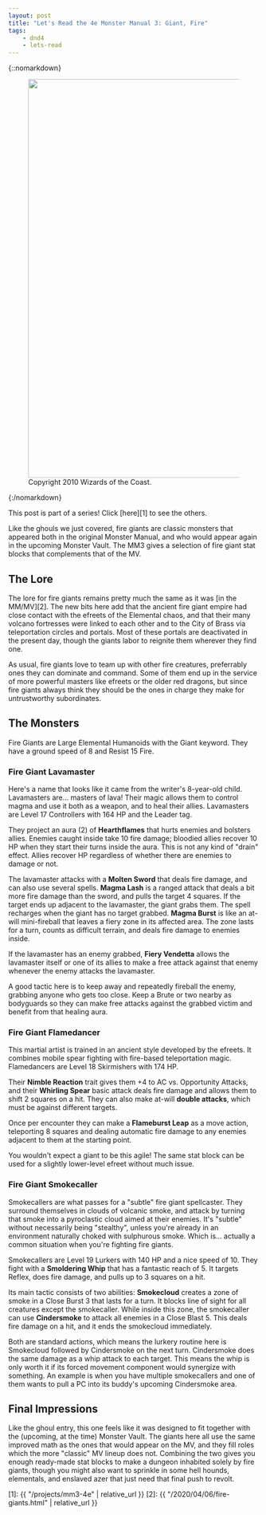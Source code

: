 ```yaml
---
layout: post
title: "Let's Read the 4e Monster Manual 3: Giant, Fire"
tags:
    - dnd4
    - lets-read
---
```


{::nomarkdown}
<figure class="center">
  <img src="{{ "/assets/wir-mm3-4e-giant-fire.png" | absolute_url }}" width=800/>
  <figcaption>
    Copyright 2010 Wizards of the Coast.
  </figcaption>
</figure>
{:/nomarkdown}

This post is part of a series! Click [here][1] to see the others.

Like the ghouls we just covered, fire giants are classic monsters that appeared
both in the original Monster Manual, and who would appear again in the upcoming
Monster Vault. The MM3 gives a selection of fire giant stat blocks that
complements that of the MV.

## The Lore

The lore for fire giants remains pretty much the same as it was [in the
MM/MV][2]. The new bits here add that the ancient fire giant empire had close
contact with the efreets of the Elemental chaos, and that their many volcano
fortresses were linked to each other and to the City of Brass via teleportation
circles and portals. Most of these portals are deactivated in the present day,
though the giants labor to reignite them wherever they find one.

As usual, fire giants love to team up with other fire creatures, preferrably
ones they can dominate and command. Some of them end up in the service of more
powerful masters like efreets or the older red dragons, but since fire giants
always think they should be the ones in charge they make for untrustworthy
subordinates.

## The Monsters

Fire Giants are Large Elemental Humanoids with the Giant keyword. They have a
ground speed of 8 and Resist 15 Fire.

### Fire Giant Lavamaster

Here's a name that looks like it came from the writer's 8-year-old
child. Lavamasters are... masters of lava! Their magic allows them to control
magma and use it both as a weapon, and to heal their allies. Lavamasters are
Level 17 Controllers with 164 HP and the Leader tag.

They project an aura (2) of **Hearthflames** that hurts enemies and bolsters
allies. Enemies caught inside take 10 fire damage; bloodied allies recover 10 HP
when they start their turns inside the aura. This is not any kind of "drain"
effect. Allies recover HP regardless of whether there are enemies to damage or
not.

The lavamaster attacks with a **Molten Sword** that deals fire damage, and can
also use several spells. **Magma Lash** is a ranged attack that deals a bit more
fire damage than the sword, and pulls the target 4 squares. If the target ends
up adjacent to the lavamaster, the giant grabs them. The spell recharges when
the giant has no target grabbed. **Magma Burst** is like an at-will
mini-fireball that leaves a fiery zone in its affected area. The zone lasts for
a turn, counts as difficult terrain, and deals fire damage to enemies inside.

If the lavamaster has an enemy grabbed, **Fiery Vendetta** allows the lavamaster
itself or one of its allies to make a free attack against that enemy whenever
the enemy attacks the lavamaster.

A good tactic here is to keep away and repeatedly fireball the enemy, grabbing
anyone who gets too close. Keep a Brute or two nearby as bodyguards so they can
make free attacks against the grabbed victim and benefit from that healing aura.

### Fire Giant Flamedancer

This martial artist is trained in an ancient style developed by the efreets. It
combines mobile spear fighting with fire-based teleportation magic. Flamedancers
are Level 18 Skirmishers with 174 HP.

Their **Nimble Reaction** trait gives them +4 to AC vs. Opportunity Attacks, and
their **Whirling Spear** basic attack deals fire damage and allows them to shift
2 squares on a hit. They can also make at-will **double attacks**, which must be
against different targets.

Once per encounter they can make a **Flameburst Leap** as a move action,
teleporting 8 squares and dealing automatic fire damage to any enemies adjacent
to them at the starting point.

You wouldn't expect a giant to be this agile! The same stat block can be used
for a slightly lower-level efreet without much issue.

### Fire Giant Smokecaller

Smokecallers are what passes for a "subtle" fire giant spellcaster. They
surround themselves in clouds of volcanic smoke, and attack by turning that
smoke into a pyroclastic cloud aimed at their enemies. It's "subtle" without
necessarily being "stealthy", unless you're already in an environment naturally
choked with sulphurous smoke. Which is... actually a common situation when
you're fighting fire giants.

Smokecallers are Level 19 Lurkers with 140 HP and a nice speed of 10. They fight
with a **Smoldering Whip** that has a fantastic reach of 5. It targets Reflex,
does fire damage, and pulls up to 3 squares on a hit.

Its main tactic consists of two abilities: **Smokecloud** creates a zone of
smoke in a Close Burst 3 that lasts for a turn. It blocks line of sight for all
creatures except the smokecaller. While inside this zone, the smokecaller can
use **Cindersmoke** to attack all enemies in a Close Blast 5. This deals fire
damage on a hit, and it ends the smokecloud immediately.

Both are standard actions, which means the lurkery routine here is Smokecloud
followed by Cindersmoke on the next turn. Cindersmoke does the same damage as a
whip attack to each target. This means the whip is only worth it if its forced
movement component would synergize with something. An example is when you have
multiple smokecallers and one of them wants to pull a PC into its buddy's
upcoming Cindersmoke area.

## Final Impressions

Like the ghoul entry, this one feels like it was designed to fit together with
the (upcoming, at the time) Monster Vault. The giants here all use the same
improved math as the ones that would appear on the MV, and they fill roles which
the more "classic" MV lineup does not. Combining the two gives you enough
ready-made stat blocks to make a dungeon inhabited solely by fire giants, though
you might also want to sprinkle in some hell hounds, elementals, and enslaved
azer that just need that final push to revolt.

[1]: {{ "/projects/mm3-4e" | relative_url }}
[2]: {{ "/2020/04/06/fire-giants.html" | relative_url }}
